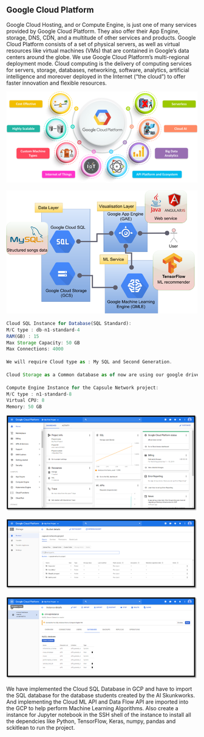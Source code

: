## Google Cloud Platform

Google Cloud Hosting, and or Compute Engine, is just one of many services provided by Google Cloud Platform. They also offer their App Engine, storage, DNS, CDN, and a multitude of other services and products. Google Cloud Platform consists of a set of physical servers, as well as virtual resources like virtual machines (VMs) that are contained in Google’s data centers around the globe. We use Google Cloud Platform’s multi-regional deployment mode. Cloud computing is the delivery of computing services for servers, storage, databases, networking, software, analytics, artificial intelligence and moreover deployed in the Internet (“the cloud”) to offer faster innovation and flexible resources.

![GCP Benefits:](/images/Images/GCP_benifits.png)<br/>
&nbsp;&nbsp;
![ML Architecture:](/images/Images/ml_architecture.png)<br/>

```javascript
Cloud SQL Instance for Database(SQL Standard):
M/C type : db-n1-standard-4
RAM(GB) : 15
Max Storage Capacity: 50 GB
Max Connections: 4000

We will require Cloud type as : My SQL and Second Generation.

Cloud Storage as a Common database as of now are using our google drive to store and retrieve the data.

Compute Engine Instance for the Capsule Network project:
M/C type : n1-standard-8
Virtual CPU: 8
Memory: 50 GB
```

![GCP Benefits:](/images/Images/GCP.png)<br/>
&nbsp;&nbsp;
![ML Architecture:](/images/Images/Bucket_Cloud.png)<br/>
&nbsp;&nbsp;
![ML Architecture:](/images/Images/Database_Cloud_SQL.png)<br/>

We have implemented the Cloud SQL Database in GCP and have to import the SQL database for the database students created by the AI Skunkworks. And implementing the Cloud ML API and Data Flow API are imported into the GCP to help perform Machine Learning Algorithms.
Also create a instance for Jupyter notebook in the SSH shell of the instance to install all the dependcies like Python, TensorFlow, Keras, numpy, pandas and sckitlean to run the project.
